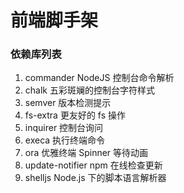 # 前端脚手架

### 依赖库列表

1. commander NodeJS 控制台命令解析
2. chalk 五彩斑斓的控制台字符样式
3. semver 版本检测提示
4. fs-extra 更友好的 fs 操作
5. inquirer 控制台询问
6. execa 执行终端命令
7. ora 优雅终端 Spinner 等待动画
8. update-notifier npm 在线检查更新
9. shelljs Node.js 下的脚本语言解析器
